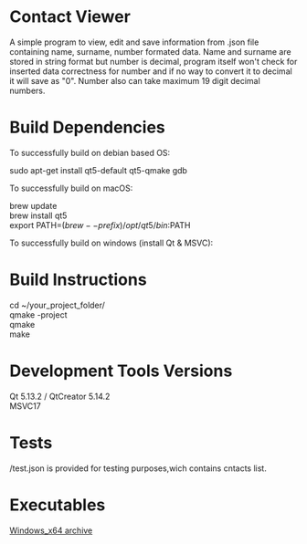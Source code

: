 # Contact Viewer
 A simple program to view, edit and save information from .json file containing
 name, surname, number formated data. Name and surname are stored in string format
 but number is decimal, program itself won't check for inserted
 data correctness for number and if no way to convert it to decimal it will save as "0".
 Number also can take maximum 19 digit decimal numbers.

# Build Dependencies
To successfully build on debian based OS:<br>

sudo apt-get install qt5-default qt5-qmake gdb <br>

To successfully build on macOS:<br>

brew update<br>
brew install qt5<br>
export PATH=$(brew --prefix)/opt/qt5/bin:$PATH<br>

To successfully build on windows (install Qt & MSVC):

# Build Instructions

cd ~/your_project_folder/ <br>
qmake -project <br>
qmake <br>
make

# Development Tools Versions
Qt 5.13.2 / 
QtCreator 5.14.2 <br>
MSVC17

# Tests
/test.json is provided for testing purposes,wich contains cntacts list.

# Executables
[Windows_x64 archive](https://github.com/robkarapetyan/contacts_viewer/releases/download/v1.0/release_win_64.rar)
